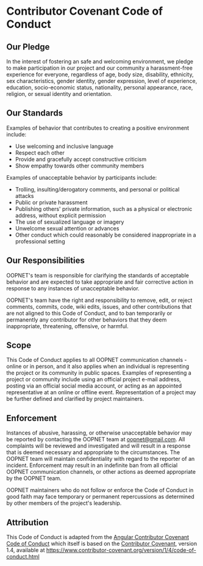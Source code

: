# Contributor Covenant Code of Conduct

## Our Pledge

In the interest of fostering an safe and welcoming environment, we pledge to make participation in our project and
our community a harassment-free experience for everyone, regardless of age, body
size, disability, ethnicity, sex characteristics, gender identity, gender expression,
level of experience, education, socio-economic status, nationality, personal
appearance, race, religion, or sexual identity and orientation.

## Our Standards

Examples of behavior that contributes to creating a positive environment
include:

* Use welcoming and inclusive language
* Respect each other
* Provide and gracefully accept constructive criticism
* Show empathy towards other community members

Examples of unacceptable behavior by participants include:

* Trolling, insulting/derogatory comments, and personal or political attacks
* Public or private harassment
* Publishing others' private information, such as a physical or electronic
  address, without explicit permission
* The use of sexualized language or imagery
* Unwelcome sexual attention or advances
* Other conduct which could reasonably be considered inappropriate in a
  professional setting

## Our Responsibilities

OOPNET's team is responsible for clarifying the standards of acceptable
behavior and are expected to take appropriate and fair corrective action in
response to any instances of unacceptable behavior.

OOPNET's team have the right and responsibility to remove, edit, or
reject comments, commits, code, wiki edits, issues, and other contributions
that are not aligned to this Code of Conduct, and to ban temporarily or
permanently any contributor for other behaviors that they deem inappropriate,
threatening, offensive, or harmful.

## Scope

This Code of Conduct applies to all OOPNET communication channels - online or in person,
and it also applies when an individual is representing the project or its community in
public spaces. Examples of representing a project or community include using an official
project e-mail address, posting via an official social media account, or acting
as an appointed representative at an online or offline event. Representation of
a project may be further defined and clarified by project maintainers.

## Enforcement

Instances of abusive, harassing, or otherwise unacceptable behavior may be
reported by contacting the OOPNET team at oopnet@gmail.com. All
complaints will be reviewed and investigated and will result in a response that
is deemed necessary and appropriate to the circumstances. The OOPNET team
will maintain confidentiality with regard to the reporter of an incident.
Enforcement may result in an indefinite ban from all official OOPNET communication
channels, or other actions as deemed appropriate by the OOPNET team.

OOPNET maintainers who do not follow or enforce the Code of Conduct in good
faith may face temporary or permanent repercussions as determined by other
members of the project's leadership.

## Attribution

This Code of Conduct is adapted from the [Angular Contributor Covenant Code of Conduct](https://github.com/angular/code-of-conduct/blob/main/CODE_OF_CONDUCT.md)
which itself is based on the [Contributor Covenant](https://www.contributor-covenant.org), version 1.4,
available at https://www.contributor-covenant.org/version/1/4/code-of-conduct.html